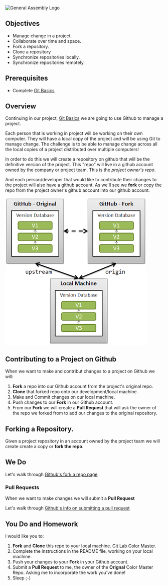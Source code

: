 ![General Assembly Logo](http://i.imgur.com/ke8USTq.png)

## Objectives
- Manage change in a project.
- Collaborate over time and space.
- Fork a repository.
- Clone a repository
- Synchronize repositories locally.
- Synchronize repositories remotely.


## Prerequisites
- Complete [Git Basics](Git_Lesson.md)

## Overview 

Continuing in our project, [Git Basics](Git_Lesson.md) we are going to use Github to manage a project.

Each person that is working in project will be working on their own computer. They will have a local copy of the project and will be using Git to manage change.
The challenge is to be able to manage change across all the local copies of a project distributed over multiple computers!

In order to do this we will create a repository on github that will be the definitive version of the project. This "repo" will live in a github account owned by the company or project team. This is the *project owner's repo*.

And each person/developer that would like to contribute their changes to the project will also have a github account. As we'll see we **fork** or copy the repo from the project owner's github account into our github account.

![Github Fork](images/GithubFork.png)


## Contributing to a Project on Github

When we want to make and contribut changes to a project on Github we will:

1. __Fork__ a repo into our Github account from the project's original repo. 
2. __Clone__ that forked repo onto our development/local machine.
3. Make and Commit changes on our local machine.
4. Push changes to our __Fork__ in our Github account.
5. From our __Fork__ we will create a __Pull Request__ that will ask the owner of the repo we forked from to add our changes to the original repository.



## Forking a Repository.

Given a project repository in an account owned by the project team we will create create a copy or **fork the repo**.

## We Do

Let's walk through [Github's fork a repo page](https://help.github.com/articles/fork-a-repo/)

### Pull Requests

When we want to make changes we will submit a __Pull Request__

Let's walk through [Github's info on submitting a pull request](https://help.github.com/articles/using-pull-requests/)

## You Do and Homework

I would like you to:

1. __Fork__ and __Clone__ this repo to your local machine. [Git Lab Color Master](https://github.com/tdyer/wdi_1_git_lab_colormaster).
2. Complete the instructions in the README file, working on your local machine.
3. Push your changes to your __Fork__ in your Github account.
4. Submit a __Pull Request__ to me, the owner of the __Orignal__ Color Master Repo. Asking me to incorporate the work you've done!
5. Sleep ;-)

